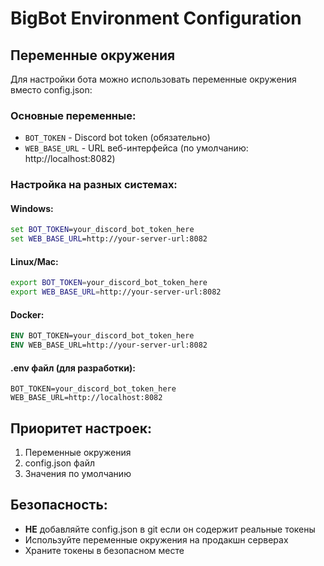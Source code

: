 # BigBot Environment Configuration

## Переменные окружения

Для настройки бота можно использовать переменные окружения вместо config.json:

### Основные переменные:
- `BOT_TOKEN` - Discord bot token (обязательно)
- `WEB_BASE_URL` - URL веб-интерфейса (по умолчанию: http://localhost:8082)

### Настройка на разных системах:

#### Windows:
```cmd
set BOT_TOKEN=your_discord_bot_token_here
set WEB_BASE_URL=http://your-server-url:8082
```

#### Linux/Mac:
```bash
export BOT_TOKEN=your_discord_bot_token_here
export WEB_BASE_URL=http://your-server-url:8082
```

#### Docker:
```dockerfile
ENV BOT_TOKEN=your_discord_bot_token_here
ENV WEB_BASE_URL=http://your-server-url:8082
```

#### .env файл (для разработки):
```env
BOT_TOKEN=your_discord_bot_token_here
WEB_BASE_URL=http://localhost:8082
```

## Приоритет настроек:

1. Переменные окружения
2. config.json файл
3. Значения по умолчанию

## Безопасность:

- **НЕ** добавляйте config.json в git если он содержит реальные токены
- Используйте переменные окружения на продакшн серверах
- Храните токены в безопасном месте
